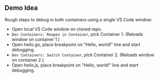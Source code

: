 ## Demo Idea

Rough steps to debug in both containers using a single VS Code window:

- Open local VS Code window on cloned repo.
- `Dev Containers: Reopen in Container`, pick Container 1. (Reloads window on container 1.)
- Open hello.go, place breakpoint on "Hello, world!" line and start debugging.
- `Dev Containers: Switch Container`, pick Container 2. (Reloads window on container 2.)
- Open hello.js, place breakpoint on "Hello, world!" line and start debugging.
